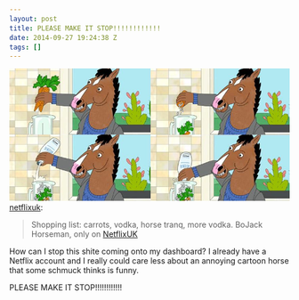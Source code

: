 ```yaml
---
layout: post
title: PLEASE MAKE IT STOP!!!!!!!!!!!!
date: 2014-09-27 19:24:38 Z
tags: []
---
```

![](/media/2014/09/98569771349.png)
[netflixuk](http://netflixuk.tumblr.com/post/98306029202/shopping-list-carrots-vodka-horse-tranq-more):

> Shopping list: carrots, vodka, horse tranq, more vodka. BoJack Horseman, only on [NetflixUK](http://netflixuk.tumblr.com/)

How can I stop this shite coming onto my dashboard? I already have a Netflix account and I really could care less about an annoying cartoon horse that some schmuck thinks is funny.

PLEASE MAKE IT STOP!!!!!!!!!!!!
